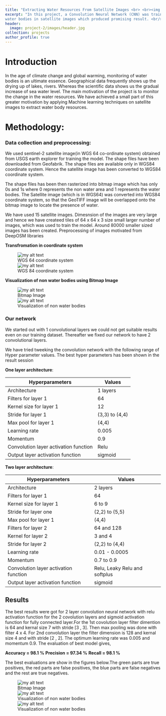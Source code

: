 ```yaml
---
title: "Extracting Water Resources From Satellite Images <br> <br><img src='/images/project-2/images/teaser.jpg'>"
excerpt: "In this project, a Convolution Neural Network (CNN) was trained to detect
water bodies in satellite images which produced promising result. <br/><img src='/images/header.jpg'>"
header:
  image: project-2/images/header.jpg
collection: projects
author_profile: true
---
```



# Introduction
In the age of climate change and global warming, monitoring of water bodies is an ultimate essence. Geographical data frequently shows up the drying up of lakes, rivers. Whereas the scientific data shows us the gradual increase of sea water level. The main motivation of the project is to monitor the change in the water resources. We have achieved a small part of this greater motivation by applying Machine learning techniques on satellite images to extract water body resources.

# Methodology:

### Data collection and preprocessing:

 We used sentinel-2 satellite image(in WGS 64 co-ordinate system) obtained from USGS earth explorer for training the model. The shape files have been downloaded from Geofabrik. The shape files are available only in WGS84 coordinate system. Hence the satellite image has been converted to WGS84 coordinate system.

 The shape files has been then rasterized into bitmap image which has only 0s and 1s where 0 represents the non water area and 1 represents the water bodies.
The Satellite image (which is in WGS64) was converted into WGS84 coordinate system, so that the GeoTIFF image will be overlapped onto the bitmap image to locate the presence of water.

We have used 15 satellite images. Dimesnsion of the images are very large and hence we have createed tiles of 64 x 64 x 3 size small larger number of images, which was used to train the model. Around 80000 smaller sized images has been created. Preprocessing of images motivated from DeepOSM libraries

**Transfromation in coordinate system**

<figure>
  <img src="{{site.url}}/images/project-2/images/sat1.jpg" alt="my alt text"/>
  <figcaption>WGS 64 coordinate system</figcaption>

  <img src="{{site.url}}/images/project-2/images/2.jpg" alt="my alt text"/>
  <figcaption>WGS 84 coordinate system</figcaption>
</figure>

**Visualization of non water bodies using Bitmap Image**

<figure>
  <img src="{{site.url}}/images/project-2/images/sat.jpg" alt="my alt text"/>
  <figcaption>Bitmap Image</figcaption>

  <img src="{{site.url}}/images/project-2/images/1.jpg" alt="my alt text"/>
  <figcaption>Visualization of non water bodies</figcaption>
</figure>



### Our network
We started out with 1 convolutional layers we could not get suitable results even on our training dataset. Thereafter we fixed our network to have 2 convolutional layers.

We have tried tweeking the convolution network with the following range of Hyper parameter values. The best hyper parameters  has been shown in the result session



**One layer architecture**:

 | Hyperparameters |  Values |
 | -------------- | ---------- |
  | Architecture  |  1 layers |
 | Filters for layer 1  |  64 |
 | Kernel size for layer 1  |  12 |
 | Stride for layer 1  |  (3,3) to (4,4) |
 | Max pool for layer 1  |  (4,4) |
 | Learning rate  |  0.005  |
 | Momentum  |  0.9  |
 | Convolution layer activation function  |  Relu  |
 | Output layer activation function  |  sigmoid |


**Two layer architecture**:

 | Hyperparameters | Values |
 | ------------ | ----------- |
  | Architecture  |  2 layers |
 | Filters for layer 1  |  64 |
 | Kernel size for layer 1  |  6 to 9 |
 | Stride for layer one  |  (2,2) to (5,5) |
 | Max pool for layer 1  |  (4,4) |
 | Filters for layer 2  |  64 and 128 |
 | Kernel for layer 2 |  3 and 4 |
 | Stride for layer 2 |  (2,2) to (4,4) |
 | Learning rate |  0.01 - 0.0005  |
 | Momentum |  0.7 to 0.9  |
 | Convolution layer activation function |  Relu, Leaky Relu and softplus  |
 | Output layer activation function |  sigmoid |

## Results

The best results were got for 2 layer convolution neural network with  relu activation function for the 2 covolution layers and sigmoid activation function for fully connected layer.For the 1st covolution layer  filter dimention is 64 and kernal size 7   with stride [3 , 3]. Then max pooling was done with filter 4 x 4. For 2nd convolution layer the filter dimension is 128 and kernal size 4 and with stride
[2 , 2]. The optimum learning rate was 0.005 and momentum 0.9. The evaluation of best model gives,

**Accuracy = 98.1 %**
**Precision = 97.34 %**
**Recall = 98.1 %**

The best evaluations are show in the figures below.The green parts are true positives, the red parts are false positives, the blue parts are false negatives and the rest are true negatives.

<figure>
  <img src="{{site.url}}/images/project-2/images/best1.jpg" alt="my alt text"/>
  <figcaption>Bitmap Image</figcaption>

  <img src="{{site.url}}/images/project-2/images/best2.jpg" alt="my alt text"/>
  <figcaption>Visualization of non water bodies</figcaption>

  <img src="{{site.url}}/images/project-2/images/best3.jpg" alt="my alt text"/>
  <figcaption>Visualization of non water bodies</figcaption>
</figure>
